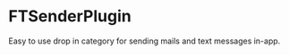 FTSenderPlugin
==============

Easy to use drop in category for sending mails and text messages in-app.
